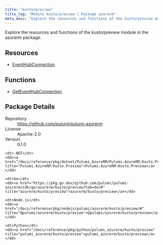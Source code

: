 ```yaml
---
title: "kusto/preview"
title_tag: "Module kusto/preview | Package azurerm"
meta_desc: "Explore the resources and functions of the kusto/preview module in the azurerm package."
---
```


<!-- WARNING: this file was generated by Pulumi Docs Generator. -->
<!-- Do not edit by hand unless you're certain you know what you are doing! -->

Explore the resources and functions of the kusto/preview module in the azurerm package.

<h2 id="resources">Resources</h2>
<ul class="api">
    <li><a href="eventhubconnection" title="EventHubConnection"><span class="symbol resource"></span>EventHubConnection</a></li>
</ul>

<h2 id="functions">Functions</h2>
<ul class="api">
    <li><a href="geteventhubconnection" title="GetEventHubConnection"><span class="symbol function"></span>GetEventHubConnection</a></li>
</ul>

<h2 id="package-details">Package Details</h2>
<dl class="package-details">
	<dt>Repository</dt>
	<dd><a href="https://github.com/pulumi/pulumi-azurerm">https://github.com/pulumi/pulumi-azurerm</a></dd>
	<dt>License</dt>
	<dd>Apache-2.0</dd>
	<dt>Version</dt>
	<dd>0.1.0</dd>
</dl>



<dl class="tabular">

    <dt>.NET</dt>
    <dd><a href="/docs/reference/pkg/dotnet/Pulumi.AzureRM/Pulumi.AzureRM.Kusto.Preview.html" title="Pulumi.AzureRM.Kusto.Preview">Pulumi.AzureRM.Kusto.Preview</a></dd>

    <dt>Go</dt>
    <dd><a href="https://pkg.go.dev/github.com/pulumi/pulumi-azurerm/sdk/go/azurerm/kusto/preview?tab=doc#" title="azurerm/kusto/preview">azurerm/kusto/preview</a></dd>

    <dt>Node.js</dt>
    <dd><a href="/docs/reference/pkg/nodejs/pulumi/azurerm/kusto/preview/#" title="@pulumi/azurerm/kusto/preview">@pulumi/azurerm/kusto/preview</a></dd>

    <dt>Python</dt>
    <dd><a href="/docs/reference/pkg/python/pulumi_azurerm/kusto/preview" title="pulumi_azurerm/kusto/preview">pulumi_azurerm/kusto/preview</a></dd>

</dl>

